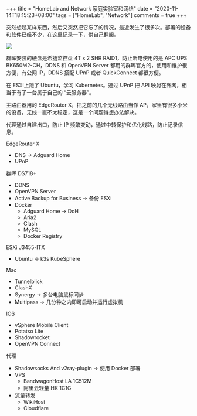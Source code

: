 +++
title = "HomeLab and Network 家庭实验室和网络"
date = "2020-11-14T18:15:23+08:00"
tags = ["HomeLab", "Network"]
comments = true
+++

突然想起某样东西，然后又突然把它忘了的情况，最近发生了很多次。部署的设备和软件已经不少，在这里记录一下，供自己翻阅。

![](https://i.v2ex.co/inFZ6enN.png)

群晖安装的硬盘是希捷监控盘 4T x 2 SHR RAID1，防止断电使用的是 APC UPS BK650M2-CH，DDNS 和 OpenVPN Server 都用的群晖官方的，使用和维护很方便，有公网 IP，DDNS 搭配 UPnP 或者 QuickConnect 都很方便。

在 ESXi上跑了 Ubuntu，学习 Kubernetes。通过 UPnP 把 API 映射在外网，相当于有了一台属于自己的 “云服务器”。

主路由器用的 EdgeRouter X，把之前的几个无线路由当作 AP，家里有很多小米的设备，无线一直不太稳定，这是一个问题得想办法解决。

代理通过自建出口，防止 IP 频繁变动，通过中转保护和优化线路，防止记录信息。

EdgeRouter X
* DNS -> Adguard Home
* UPnP

群晖 DS718+
 *  DDNS
 *  OpenVPN Server
 *  Active Backup for Business -> 备份 ESXi
 *  Docker
    * Adguard Home -> DoH
    * Aria2
    * Clash
    * MySQL
    * Docker Registry

ESXi J3455-ITX
* Ubuntu -> k3s KubeSphere

Mac
* Tunnelblick
* ClashX
* Synergy -> 多台电脑鼠标同步
* Multipass -> 几分钟之内即可启动并运行虚拟机
    
IOS
* vSphere Mobile Client
* Potatso Lite
* Shadowrocket
* OpenVPN Connect

代理
* Shadowsocks And v2ray-plugin -> 使用 Docker 部署
* VPS
    * BandwagonHost LA 1C512M
    * 阿里云轻量 HK 1C1G
* 流量转发
    * WikiHost
    * Cloudflare
